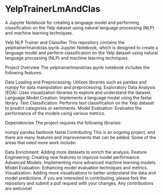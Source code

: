 # YelpTrainerLmAndClas
A Jupyter Notebook for creating a language model and performing classification on the Yelp dataset using natural language processing (NLP) and machine learning techniques.

Yelp NLP Trainer and Classifier
This repository contains the yelptrainerlmandclas.ipynb Jupyter Notebook, which is designed to create a language model and perform classification on the Yelp dataset using natural language processing (NLP) and machine learning techniques.

Project Overview
The yelptrainerlmandclas.ipynb notebook includes the following features:

Data Loading and Preprocessing: Utilizes libraries such as pandas and numpy for data manipulation and preprocessing.
Exploratory Data Analysis (EDA): Uses visualization libraries to explore and understand the dataset.
Language Model Creation: Implements a language model using the fastai library.
Text Classification: Performs text classification on the Yelp dataset to predict categories or sentiments.
Model Evaluation: Evaluates the performance of the models using various metrics.

Dependencies
The project requires the following libraries:

numpy
pandas
fastbook
fastai
Contributing
This is an ongoing project, and there are many features and improvements that can be added. Some of the areas that need more work include:

Data Enrichment: Adding more datasets to enrich the analysis.
Feature Engineering: Creating new features to improve model performance.
Advanced Models: Implementing more advanced machine learning models.
Model Evaluation: Enhancing model evaluation techniques and metrics.
Visualization: Adding more visualizations to better understand the data and model predictions.
If you are interested in contributing, please fork the repository and submit a pull request with your changes. Any contributions are welcome!
